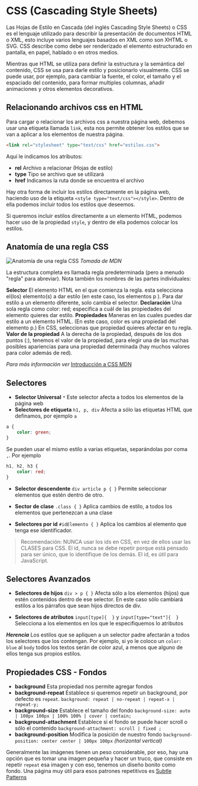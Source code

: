 # CSS (Cascading Style Sheets)

Las Hojas de Estilo en Cascada (del inglés Cascading Style Sheets) o CSS es el lenguaje utilizado para describir la presentación de documentos HTML o XML, esto incluye varios lenguajes basados en XML como son XHTML o SVG. CSS describe como debe ser renderizado el elemento estructurado en pantalla, en papel, hablado o en otros medios.

Mientras que HTML se utiliza para definir la estructura y la semántica del contenido, CSS se usa para darle estilo y posicionarlo visualmente. CSS se puede usar, por ejemplo, para cambiar la fuente, el color, el tamaño y el espaciado del contenido, para formar multiples columnas, añadir animaciones y otros elementos decorativos.

## Relacionando archivos css en HTML 
Para cargar o relacionar los archivos css a nuestra página web, debemos usar una etiqueta llamada `link`, esta nos permite obtener los estilos que se van a aplicar a los elementos de nuestra página.
```html 
<link rel="stylesheet" type="text/css" href="estilos.css">
```
Aquí le indicamos los atributos:
- **rel** Archivo a relacionar (Hojas de estilo)
- **type** Tipo se archivo que se utilizará 
- **href** Indicamos la ruta donde se encuentra el archivo

Hay otra forma de incluir los estilos directamente en la página web, haciendo uso de la etiqueta `<style type="text/css"></style>`. Dentro de ella podemos incluir todos los estilos que deseemos.

Si queremos incluir estilos directamente a un elemento HTML, podemos hacer uso de la propiedad `style`, y dentro de ella podemos colocar los estilos.

## Anatomía de una regla CSS

![Anatomía de una regla CSS](https://mdn.mozillademos.org/files/11925/csspartes.png)
*Tomada de MDN*

La estructura completa es llamada regla predeterminada (pero a menudo "regla" para abreviar). Nota también los nombres de las partes individuales:

**Selector**
    El elemento HTML en el que comienza la regla. esta selecciona el(los) elemento(s) a dar estilo (en este caso, los elementos p ). Para dar estilo a un elemento diferente, solo cambia el selector.
**Declaración**
    Una sola regla como color: red; especifica a cuál de las propiedades del elemento quieres dar estilo.
**Propiedades**
    Maneras en las cuales puedes dar estilo a un elemento HTML. (En este caso, color es una propiedad del elemento p.) En CSS, seleccionas que propiedad quieres afectar en tu regla.
**Valor de la propiedad**
    A la derecha de la propiedad, después de los dos puntos (:), tenemos el valor de la propiedad, para elegir una de las muchas posibles apariencias para una propiedad determinada (hay muchos valores para color además de red). 

*Para más información ver* [Introducción a CSS MDN](https://developer.mozilla.org/es/docs/Learn/Getting_started_with_the_web/CSS_basics)

## Selectores 

- **Selector Universal** `*` Este selector afecta a todos los elementos de la página web
- **Selectores de etiqueta** `h1, p, div` Afecta a sólo las etiquetas HTML que definamos, por ejemplo `a`
```css 
a {
	color: green;
}
```
Se pueden usar el mismo estilo a varias etiquetas, separándolas por coma `,`. Por ejemplo 
```css 
h1, h2, h3 {
	color: red;
}
```
- **Selector descendente** `div article p { }` Permite seleccionar elementos que estén dentro de otro. 

- **Sector de clase** `.class { }` Aplica cambios de estilo, a todos los elementos que pertenezcan a una clase

- **Selectores por id** `#idElemento { }` Aplica los cambios al elemento que tenga ese identificador. 

> Recomendación: NUNCA usar los ids en CSS, en vez de ellos usar las CLASES para CSS. El id, nunca se debe repetir porque está pensado para ser único, que lo identifique de los demás. El id, es útil para JavaScript.

## Selectores Avanzados
- **Selectores de hijos** `div > p { }` Afecta sólo a los elementos (hijos) que estén contenidos dentro de ese selector. En este caso sólo cambiará estilos a los párrafos que sean hijos directos de div.

- **Selectores de atributos** `input[type]{  }`  y `input[type="text"]{  }` Selecciona a los elementos en los que le especifiquemos lo atributos

_**Herencia**_ Los estilos que se apliquen a un selector padre afectarán a todos los selectores que los contengan. Por ejemplo, si yo le coloco un `color: blue` al `body` todos los textos serán de color azul, a menos que alguno de ellos tenga sus propios estilos.

## Propiedades  CSS - Fondos

- **background** Esta propiedad nos permite agregar fondos
- **background-repeat** Establece si queremos repetir un background, por defecto es `repeat`.
`background: repeat | no-repeat | repeat-x | repeat-y;`
- **background-size** Establece el tamaño del fondo
`background-size: auto | 100px 100px | 100% 100% | cover | contain;`
- **background-attachment** Establece si el fondo se puede hacer scroll o sólo el contenido
`background-attachment: scroll | fixed ;`
- **background-position** Modifica la posición de nuestro fondo
`background-position: center center | 100px 100px` *(horizontal vertical)*

Generalmente las imágenes tienen un peso considerable, por eso, hay una opción que es tomar una imagen pequeña y hacer un truco, que consiste en repetir `repeat` esa imagen y con eso, tenemos un diseño bonito como fondo.
Una página muy útil para esos patrones repetitivos es [Subtle Patterns](https://www.toptal.com/designers/subtlepatterns/)
